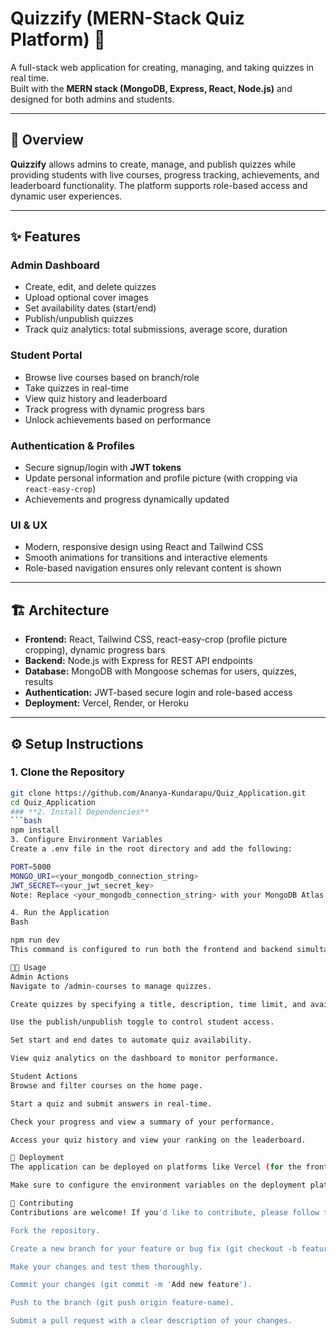 # Quizzify (MERN-Stack Quiz Platform) 🎯

A full-stack web application for creating, managing, and taking quizzes in real time.  
Built with the **MERN stack (MongoDB, Express, React, Node.js)** and designed for both admins and students.

---

## 🚀 Overview

**Quizzify** allows admins to create, manage, and publish quizzes while providing students with live courses, progress tracking, achievements, and leaderboard functionality. The platform supports role-based access and dynamic user experiences.

---

## ✨ Features

### **Admin Dashboard**
- Create, edit, and delete quizzes
- Upload optional cover images
- Set availability dates (start/end)
- Publish/unpublish quizzes
- Track quiz analytics: total submissions, average score, duration

### **Student Portal**
- Browse live courses based on branch/role
- Take quizzes in real-time
- View quiz history and leaderboard
- Track progress with dynamic progress bars
- Unlock achievements based on performance

### **Authentication & Profiles**
- Secure signup/login with **JWT tokens**
- Update personal information and profile picture (with cropping via `react-easy-crop`)
- Achievements and progress dynamically updated

### **UI & UX**
- Modern, responsive design using React and Tailwind CSS
- Smooth animations for transitions and interactive elements
- Role-based navigation ensures only relevant content is shown

---

## 🏗️ Architecture

- **Frontend:** React, Tailwind CSS, react-easy-crop (profile picture cropping), dynamic progress bars  
- **Backend:** Node.js with Express for REST API endpoints  
- **Database:** MongoDB with Mongoose schemas for users, quizzes, results  
- **Authentication:** JWT-based secure login and role-based access  
- **Deployment:** Vercel, Render, or Heroku

---

## ⚙️ Setup Instructions

### **1. Clone the Repository**
```bash
git clone https://github.com/Ananya-Kundarapu/Quiz_Application.git
cd Quiz_Application
### **2. Install Dependencies**
```bash
npm install
3. Configure Environment Variables
Create a .env file in the root directory and add the following:

PORT=5000
MONGO_URI=<your_mongodb_connection_string>
JWT_SECRET=<your_jwt_secret_key>
Note: Replace <your_mongodb_connection_string> with your MongoDB Atlas or local connection string and <your_jwt_secret_key> with a strong, random string.

4. Run the Application
Bash

npm run dev
This command is configured to run both the frontend and backend simultaneously.

🧑‍💻 Usage
Admin Actions
Navigate to /admin-courses to manage quizzes.

Create quizzes by specifying a title, description, time limit, and available branches.

Use the publish/unpublish toggle to control student access.

Set start and end dates to automate quiz availability.

View quiz analytics on the dashboard to monitor performance.

Student Actions
Browse and filter courses on the home page.

Start a quiz and submit answers in real-time.

Check your progress and view a summary of your performance.

Access your quiz history and view your ranking on the leaderboard.

🚀 Deployment
The application can be deployed on platforms like Vercel (for the frontend) and Render or Heroku (for the backend).

Make sure to configure the environment variables on the deployment platform to match your .env file.

🤝 Contributing
Contributions are welcome! If you'd like to contribute, please follow these steps:

Fork the repository.

Create a new branch for your feature or bug fix (git checkout -b feature-name).

Make your changes and test them thoroughly.

Commit your changes (git commit -m 'Add new feature').

Push to the branch (git push origin feature-name).

Submit a pull request with a clear description of your changes.

